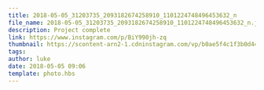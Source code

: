 ```yaml
---
title: 2018-05-05_31203735_2093182674258910_1101224748496453632_n
file_name: 2018-05-05_31203735_2093182674258910_1101224748496453632_n.jpg
description: Project complete
link: https://www.instagram.com/p/BiY990jh-zq
thumbnail: https://scontent-arn2-1.cdninstagram.com/vp/b0ae5f4c1f3b0d442f4909707c2920a4/5CD44A13/t51.2885-15/sh0.08/e35/s640x640/31203735_2093182674258910_1101224748496453632_n.jpg?_nc_ht=scontent-arn2-1.cdninstagram.com&ig_cache_key=MTc3MjQzODk4MjUyNjIzMzgzNA%3D%3D.2
tags: 
author: luke
date: 2018-05-05 09:06
template: photo.hbs
---
```


